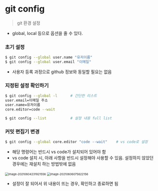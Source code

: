 # git config

> git 환경 설정

* global, local 등으로 옵션을 줄 수 있다. 

  

### 초기 설정

```bash
$ git config --global user.name "유저이름"
$ git config --global user.email "이메일"
```

* 사용자 등록 과정으로 github 정보와 동일할 필요는 없음



### 지정된 설정 확인하기

```bash
$ git config --global -l      # 간단한 리스트
user.email=이메일 주소
user.name=유저이름
core.editor=code --wait

$ git config --list           # 설정 내용 full list
```





### 커밋 편집기 변경

```bash
$ git config --global core.editor "code --wait"    # vs code로 설정 
```

* 해당 명령어는 반드시 vs code가 설치되어 있어야 함
* vs code 설치 시, 아래 사항을 반드시 설정해야 사용할 수 있음. 설정하지 않았던 경우에는 재설치 하는 방법밖에 없음

<img src="../../../../OneDrive/%EC%82%AC%EC%A7%84/image-20210604231921556.png" alt="image-20210604231921556" style="zoom:67%;" />

<img src="../../../../AppData/Roaming/Typora/typora-user-images/image-20210606075622156.png" alt="image-20210606075622156" style="zoom:67%;" />

- 설정이 잘 되어서 위 내용이 뜨는 경우, 확인하고 종료하면 됨

